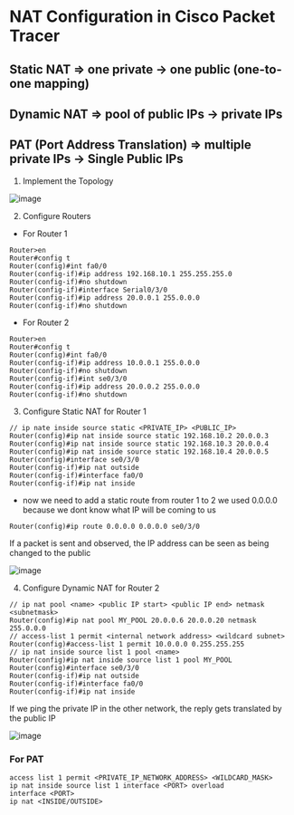 # NAT Configuration in Cisco Packet Tracer
## Static NAT => one private -> one public (one-to-one mapping)
## Dynamic NAT => pool of public IPs -> private IPs
## PAT (Port Address Translation) => multiple private IPs -> Single Public IPs
1. Implement the Topology

![image](https://user-images.githubusercontent.com/84095994/236700172-ee963c3d-2b2c-48aa-9252-6d9dad1995a3.png)

2. Configure Routers

- For Router 1
```
Router>en
Router#config t
Router(config)#int fa0/0
Router(config-if)#ip address 192.168.10.1 255.255.255.0
Router(config-if)#no shutdown
Router(config-if)#interface Serial0/3/0
Router(config-if)#ip address 20.0.0.1 255.0.0.0
Router(config-if)#no shutdown
```
- For Router 2
```
Router>en
Router#config t
Router(config)#int fa0/0
Router(config-if)#ip address 10.0.0.1 255.0.0.0
Router(config-if)#no shutdown
Router(config-if)#int se0/3/0
Router(config-if)#ip address 20.0.0.2 255.0.0.0
Router(config-if)#no shutdown
```

3. Configure Static NAT for Router 1
```
// ip nate inside source static <PRIVATE_IP> <PUBLIC_IP>
Router(config)#ip nat inside source static 192.168.10.2 20.0.0.3
Router(config)#ip nat inside source static 192.168.10.3 20.0.0.4
Router(config)#ip nat inside source static 192.168.10.4 20.0.0.5
Router(config)#interface se0/3/0
Router(config-if)#ip nat outside
Router(config-if)#interface fa0/0
Router(config-if)#ip nat inside
```
- now we need to add a static route from router 1 to 2
we used 0.0.0.0 because we dont know what IP will be coming to us 
```
Router(config)#ip route 0.0.0.0 0.0.0.0 se0/3/0
```

If a packet is sent and observed, the IP address can be seen as being changed to the public

![image](https://user-images.githubusercontent.com/84095994/236700614-f524923e-0efc-4e1e-ad9c-ebde13a8f8eb.png)


4. Configure Dynamic NAT for Router 2
```
// ip nat pool <name> <public IP start> <public IP end> netmask <subnetmask>
Router(config)#ip nat pool MY_POOL 20.0.0.6 20.0.0.20 netmask 255.0.0.0
// access-list 1 permit <internal network address> <wildcard subnet>
Router(config)#access-list 1 permit 10.0.0.0 0.255.255.255
// ip nat inside source list 1 pool <name>
Router(config)#ip nat inside source list 1 pool MY_POOL
Router(config)#interface se0/3/0
Router(config-if)#ip nat outside
Router(config-if)#interface fa0/0
Router(config-if)#ip nat inside
```

If we ping the private IP in the other network, the reply gets translated by the public IP

![image](https://user-images.githubusercontent.com/84095994/236700769-d0af0c99-599e-4efd-8525-97a7320d8cfb.png)

### For PAT
```
access list 1 permit <PRIVATE_IP_NETWORK_ADDRESS> <WILDCARD_MASK>
ip nat inside source list 1 interface <PORT> overload
interface <PORT>
ip nat <INSIDE/OUTSIDE>
```
